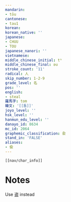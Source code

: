 ```yaml
---
mandarin:
- tōu
cantonese:
- tau1
korean:
korean_native: ''
japanese:
- CHUU
- TOU
japanese_nanori: ''
vietnamese:
middle_chinese_initial: tʰ
middle_chinese_final: əu
stroke_count: '11'
radical: 人
skip_number: 1-2-9
grade_level: 名
pos: ''
english:
- steal
羅馬字: tom
韓文: '[[톰]]'
joyo_level: ''
hsk_level: ''
hanmun_edu_level: ''
danayo_id: 8634
mc_id: 2064
graphemic_classification: 兪
stand_in: 'FALSE'
aliases:
- 偸
---
```

```meta-bind-embed
[[nav/char_info]]
```

# Notes
Use 盗 instead
